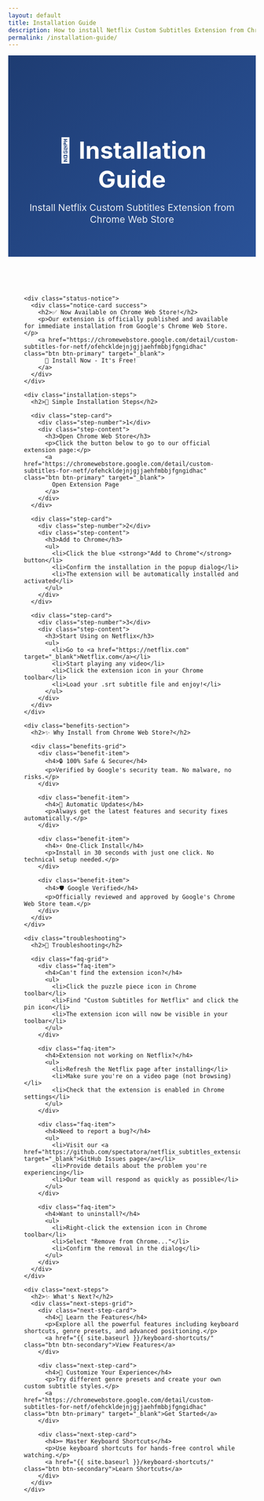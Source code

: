```yaml
---
layout: default
title: Installation Guide
description: How to install Netflix Custom Subtitles Extension from Chrome Web Store in just 30 seconds.
permalink: /installation-guide/
---
```


<div class="page-header">
  <div class="container">
    <h1>🏪 Installation Guide</h1>
    <p class="page-subtitle">Install Netflix Custom Subtitles Extension from Chrome Web Store</p>
  </div>
</div>

<section class="installation-content">
  <div class="container">
    
    <div class="status-notice">
      <div class="notice-card success">
        <h2>✅ Now Available on Chrome Web Store!</h2>
        <p>Our extension is officially published and available for immediate installation from Google's Chrome Web Store.</p>
        <a href="https://chromewebstore.google.com/detail/custom-subtitles-for-netf/ofehckldejnjgjjaehfmbbjfgngidhac" class="btn btn-primary" target="_blank">
          🏪 Install Now - It's Free!
        </a>
      </div>
    </div>

    <div class="installation-steps">
      <h2>🚀 Simple Installation Steps</h2>
      
      <div class="step-card">
        <div class="step-number">1</div>
        <div class="step-content">
          <h3>Open Chrome Web Store</h3>
          <p>Click the button below to go to our official extension page:</p>
          <a href="https://chromewebstore.google.com/detail/custom-subtitles-for-netf/ofehckldejnjgjjaehfmbbjfgngidhac" class="btn btn-primary" target="_blank">
            Open Extension Page
          </a>
        </div>
      </div>

      <div class="step-card">
        <div class="step-number">2</div>
        <div class="step-content">
          <h3>Add to Chrome</h3>
          <ul>
            <li>Click the blue <strong>"Add to Chrome"</strong> button</li>
            <li>Confirm the installation in the popup dialog</li>
            <li>The extension will be automatically installed and activated</li>
          </ul>
        </div>
      </div>

      <div class="step-card">
        <div class="step-number">3</div>
        <div class="step-content">
          <h3>Start Using on Netflix</h3>
          <ul>
            <li>Go to <a href="https://netflix.com" target="_blank">Netflix.com</a></li>
            <li>Start playing any video</li>
            <li>Click the extension icon in your Chrome toolbar</li>
            <li>Load your .srt subtitle file and enjoy!</li>
          </ul>
        </div>
      </div>
    </div>

    <div class="benefits-section">
      <h2>✨ Why Install from Chrome Web Store?</h2>
      
      <div class="benefits-grid">
        <div class="benefit-item">
          <h4>🔒 100% Safe & Secure</h4>
          <p>Verified by Google's security team. No malware, no risks.</p>
        </div>
        
        <div class="benefit-item">
          <h4>🔄 Automatic Updates</h4>
          <p>Always get the latest features and security fixes automatically.</p>
        </div>
        
        <div class="benefit-item">
          <h4>⚡ One-Click Install</h4>
          <p>Install in 30 seconds with just one click. No technical setup needed.</p>
        </div>
        
        <div class="benefit-item">
          <h4>🛡️ Google Verified</h4>
          <p>Officially reviewed and approved by Google's Chrome Web Store team.</p>
        </div>
      </div>
    </div>

    <div class="troubleshooting">
      <h2>🔧 Troubleshooting</h2>
      
      <div class="faq-grid">
        <div class="faq-item">
          <h4>Can't find the extension icon?</h4>
          <ul>
            <li>Click the puzzle piece icon in Chrome toolbar</li>
            <li>Find "Custom Subtitles for Netflix" and click the pin icon</li>
            <li>The extension icon will now be visible in your toolbar</li>
          </ul>
        </div>
        
        <div class="faq-item">
          <h4>Extension not working on Netflix?</h4>
          <ul>
            <li>Refresh the Netflix page after installing</li>
            <li>Make sure you're on a video page (not browsing)</li>
            <li>Check that the extension is enabled in Chrome settings</li>
          </ul>
        </div>
        
        <div class="faq-item">
          <h4>Need to report a bug?</h4>
          <ul>
            <li>Visit our <a href="https://github.com/spectatora/netflix_subtitles_extension/issues" target="_blank">GitHub Issues page</a></li>
            <li>Provide details about the problem you're experiencing</li>
            <li>Our team will respond as quickly as possible</li>
          </ul>
        </div>
        
        <div class="faq-item">
          <h4>Want to uninstall?</h4>
          <ul>
            <li>Right-click the extension icon in Chrome toolbar</li>
            <li>Select "Remove from Chrome..."</li>
            <li>Confirm the removal in the dialog</li>
          </ul>
        </div>
      </div>
    </div>

    <div class="next-steps">
      <h2>✨ What's Next?</h2>
      <div class="next-steps-grid">
        <div class="next-step-card">
          <h4>📖 Learn the Features</h4>
          <p>Explore all the powerful features including keyboard shortcuts, genre presets, and advanced positioning.</p>
          <a href="{{ site.baseurl }}/keyboard-shortcuts/" class="btn btn-secondary">View Features</a>
        </div>
        
        <div class="next-step-card">
          <h4>🎨 Customize Your Experience</h4>
          <p>Try different genre presets and create your own custom subtitle styles.</p>
          <a href="https://chromewebstore.google.com/detail/custom-subtitles-for-netf/ofehckldejnjgjjaehfmbbjfgngidhac" class="btn btn-primary" target="_blank">Get Started</a>
        </div>
        
        <div class="next-step-card">
          <h4>⌨️ Master Keyboard Shortcuts</h4>
          <p>Use keyboard shortcuts for hands-free control while watching.</p>
          <a href="{{ site.baseurl }}/keyboard-shortcuts/" class="btn btn-secondary">Learn Shortcuts</a>
        </div>
      </div>
    </div>

  </div>
</section>

<style>
.page-header {
  background: linear-gradient(135deg, #1e3c72 0%, #2a5298 100%);
  color: white;
  padding: 6rem 0 4rem;
  text-align: center;
}

.page-header h1 {
  font-size: 3rem;
  margin-bottom: 1rem;
  font-weight: 700;
}

.page-subtitle {
  font-size: 1.2rem;
  opacity: 0.9;
  max-width: 600px;
  margin: 0 auto;
}

.installation-content {
  padding: 4rem 0;
}

.container {
  max-width: 1200px;
  margin: 0 auto;
  padding: 0 2rem;
}

.status-notice {
  margin-bottom: 4rem;
}

.notice-card {
  background: #d4edda;
  border: 1px solid #c3e6cb;
  border-radius: 8px;
  padding: 2rem;
  text-align: center;
}

.notice-card.success {
  background: #d4edda;
  border-color: #c3e6cb;
}

.notice-card h2 {
  color: #155724;
  margin-bottom: 1rem;
}

.notice-card p {
  color: #155724;
  margin-bottom: 1.5rem;
}

.installation-steps h2 {
  text-align: center;
  margin-bottom: 3rem;
  color: #333;
}

.step-card {
  display: flex;
  gap: 2rem;
  margin-bottom: 3rem;
  background: white;
  padding: 2rem;
  border-radius: 12px;
  box-shadow: 0 5px 15px rgba(0,0,0,0.1);
  border-left: 4px solid #28a745;
}

.step-number {
  flex-shrink: 0;
  width: 3rem;
  height: 3rem;
  background: #28a745;
  color: white;
  border-radius: 50%;
  display: flex;
  align-items: center;
  justify-content: center;
  font-weight: bold;
  font-size: 1.2rem;
}

.step-content {
  flex: 1;
}

.step-content h3 {
  margin-bottom: 1rem;
  color: #333;
}

.step-content ul {
  margin: 1rem 0;
}

.step-content li {
  margin-bottom: 0.5rem;
}

.benefits-section {
  margin: 4rem 0;
  background: #f8f9fa;
  padding: 3rem;
  border-radius: 12px;
}

.benefits-section h2 {
  text-align: center;
  margin-bottom: 2rem;
  color: #333;
}

.benefits-grid {
  display: grid;
  grid-template-columns: repeat(auto-fit, minmax(250px, 1fr));
  gap: 2rem;
}

.benefit-item {
  background: white;
  padding: 1.5rem;
  border-radius: 8px;
  box-shadow: 0 2px 8px rgba(0,0,0,0.1);
  text-align: center;
}

.benefit-item h4 {
  color: #28a745;
  margin-bottom: 1rem;
}

.btn {
  display: inline-block;
  padding: 12px 24px;
  border-radius: 6px;
  text-decoration: none;
  font-weight: 600;
  transition: all 0.3s ease;
  border: none;
  cursor: pointer;
  margin: 0.5rem;
}

.btn-primary {
  background: #28a745;
  color: white;
}

.btn-primary:hover {
  background: #218838;
  transform: translateY(-2px);
}

.btn-secondary {
  background: transparent;
  color: #28a745;
  border: 2px solid #28a745;
}

.btn-secondary:hover {
  background: #28a745;
  color: white;
}

.troubleshooting {
  margin: 4rem 0;
  background: #f8f9fa;
  padding: 3rem;
  border-radius: 12px;
}

.troubleshooting h2 {
  text-align: center;
  margin-bottom: 2rem;
  color: #333;
}

.faq-grid {
  display: grid;
  grid-template-columns: repeat(auto-fit, minmax(300px, 1fr));
  gap: 2rem;
}

.faq-item {
  background: white;
  padding: 1.5rem;
  border-radius: 8px;
  box-shadow: 0 2px 8px rgba(0,0,0,0.1);
}

.faq-item h4 {
  color: #28a745;
  margin-bottom: 1rem;
}

.next-steps {
  margin: 4rem 0;
}

.next-steps h2 {
  text-align: center;
  margin-bottom: 2rem;
  color: #333;
}

.next-steps-grid {
  display: grid;
  grid-template-columns: repeat(auto-fit, minmax(300px, 1fr));
  gap: 2rem;
}

.next-step-card {
  background: white;
  padding: 2rem;
  border-radius: 12px;
  box-shadow: 0 5px 15px rgba(0,0,0,0.1);
  text-align: center;
}

.next-step-card h4 {
  color: #333;
  margin-bottom: 1rem;
}

.next-step-card p {
  color: #666;
  margin-bottom: 1.5rem;
}

@media (max-width: 768px) {
  .step-card {
    flex-direction: column;
    text-align: center;
  }
  
  .step-number {
    align-self: center;
  }
}
</style> 